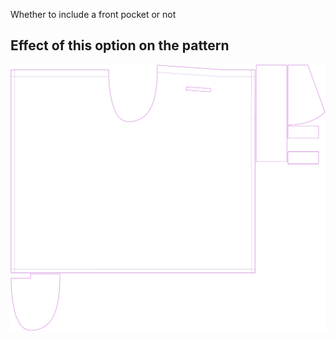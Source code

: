 Whether to include a front pocket or not

## Effect of this option on the pattern

![This image shows the effect of this option by superimposing several variants that have a different value for this option](waralee_frontpocket_sample.svg "Effect of this option on the pattern")

